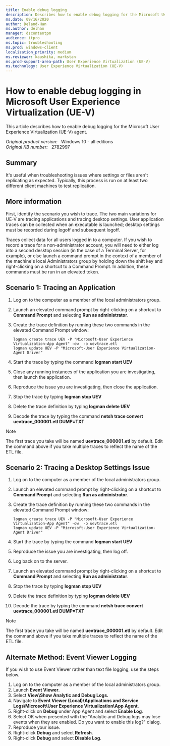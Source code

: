 ```yaml
---
title: Enable debug logging
description: Describes how to enable debug logging for the Microsoft User Experience Virtualization (UE-V) agent.
ms.date: 09/16/2020
author: Deland-Han 
ms.author: delhan
manager: dscontentpm
audience: itpro
ms.topic: troubleshooting
ms.prod: windows-client
localization_priority: medium
ms.reviewer: kaushika, markstan
ms.prod-support-area-path: User Experience Virtualization (UE-V)
ms.technology: User Experience Virtualization (UE-V)
---
```

# How to enable debug logging in Microsoft User Experience Virtualization (UE-V)

This article describes how to enable debug logging for the Microsoft User Experience Virtualization (UE-V) agent.

_Original product version:_ &nbsp; Windows 10 - all editions  
_Original KB number:_ &nbsp; 2782997

## Summary

It's useful when troubleshooting issues where settings or files aren't replicating as expected. Typically, this process is run on at least two different client machines to test replication.

## More information

First, identify the scenario you wish to trace. The two main variations for UE-V are tracing applications and tracing desktop settings. User application traces can be collected when an executable is launched; desktop settings must be recorded during logoff and subsequent logoff.

Traces collect data for all users logged in to a computer. If you wish to record a trace for a non-administrator account, you will need to either log into a second desktop session (in the case of a Terminal Server, for example), or else launch a command prompt in the context of a member of the machine's local Administrators group by holding down the shift key and right-clicking on a shortcut to a Command Prompt. In addition, these commands must be run in an elevated token.

## Scenario 1: Tracing an Application

1. Log on to the computer as a member of the local administrators group.
2. Launch an elevated command prompt by right-clicking on a shortcut to **Command Prompt** and selecting **Run as administrator**.
3. Create the trace definition by running these two commands in the elevated Command Prompt window:

    ```console
    logman create trace UEV -P "Microsoft-User Experience Virtualization-App Agent" -ow  -o uevtrace.etl
    logman update UEV -P "Microsoft-User Experience Virtualization-Agent Driver"
    ```

4. Start the trace by typing the command **logman start UEV**  
5. Close any running instances of the application you are investigating, then launch the application.
6. Reproduce the issue you are investigating, then close the application.
7. Stop the trace by typing **logman stop UEV**  
8. Delete the trace definition by typing **logman delete UEV**  
9. Decode the trace by typing the command **netsh trace convert uevtrace_000001.etl DUMP=TXT**

> [!NOTE]
> The first trace you take will be named **uevtrace_000001.etl** by default.  Edit the command above if you take multiple traces to reflect the name of the ETL file.

## Scenario 2: Tracing a Desktop Settings Issue

1. Log on to the computer as a member of the local administrators group.
2. Launch an elevated command prompt by right-clicking on a shortcut to **Command Prompt** and selecting **Run as administrator**.
3. Create the trace definition by running these two commands in the elevated Command Prompt window:

    ```console
    logman create trace UEV -P "Microsoft-User Experience Virtualization-App Agent" -ow  -o uevtrace.etl
    logman update UEV -P "Microsoft-User Experience Virtualization-Agent Driver"
    ```

4. Start the trace by typing the command **logman start UEV**  
5. Reproduce the issue you are investigating, then log off.
6. Log back on to the server.
7. Launch an elevated command prompt by right-clicking on a shortcut to **Command Prompt** and selecting **Run as administrator**.
8. Stop the trace by typing **logman stop UEV**  
9. Delete the trace definition by typing **logman delete UEV**  
10. Decode the trace by typing the command **netsh trace convert uevtrace_000001.etl DUMP=TXT**

> [!NOTE]
> The first trace you take will be named **uevtrace_000001.etl** by default.  Edit the command above if you take multiple traces to reflect the name of the ETL file.

## Alternate Method: Event Viewer Logging

If you wish to use Event Viewer rather than text file logging, use the steps below.

1. Log on to the computer as a member of the local administrators group.
2. Launch **Event Viewer**.
3. Select **View\Show Analytic and Debug Logs.**  
4. Navigate to **Event Viewer (Local)\Applications and Service Logs\Microsoft\User Experience Virtualization\App Agent**.
5. Right-click on **Debug** under App Agent and select **Enable Log**.
6. Select OK when presented with the "Analytic and Debug logs may lose events when they are enabled. Do you want to enable this log?" dialog.
7. Reproduce your issue.
8. Right-click **Debug** and select **Refresh**.
9. Right-click **Debug** and select **Disable Log**.
